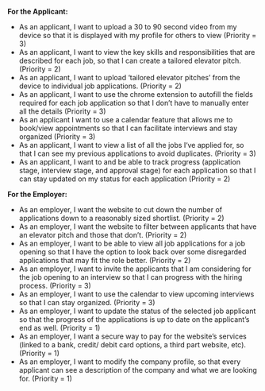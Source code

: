 ﻿**For the Applicant:**

- As an applicant, I want to upload a 30 to 90 second video from my device so that it is displayed with my profile for others to view (Priority = 3)
- As an applicant, I want to view the key skills and responsibilities that are described for each job, so that I can create a tailored elevator pitch. (Priority = 2)
- As an applicant, I want to upload ‘tailored elevator pitches’ from the device to individual job applications. (Priority = 2)
- As an applicant, I want to use the chrome extension to autofill the fields required for each job application so that I don’t have to manually enter all the details (Priority = 3)
- As an applicant I want to use a calendar feature that allows me to book/view appointments so that I can facilitate interviews and stay organized (Priority = 3)
- As an applicant, I want to view a list of all the jobs I‘ve applied for, so that I can see my previous applications to avoid duplicates. (Priority = 3)
- As an applicant, I want to and be able to track progress (application stage, interview stage, and approval stage) for each application so that I can stay updated on my status for each application (Priority = 2)

**For the Employer:** 
- As an employer, I want the website to cut down the number of applications down to a reasonably sized shortlist. (Priority = 2)
- As an employer, I want the website to filter between applicants that have an elevator pitch and those that don’t. (Priority = 2)
- As an employer, I want to be able to view all job applications for a job opening so that I have the option to look back over some disregarded applications that may fit the role better. (Priority = 2)
- As an employer, I want to invite the applicants that I am considering for the job opening to an interview so that I can progress with the hiring process. (Priority = 3)
- As an employer, I want to use the calendar to view upcoming interviews so that I can stay organized. (Priority = 3)
- As an employer, I want to update the status of the selected job applicant so that the progress of the applications is up to date on the applicant’s end as well. (Priority = 1)
- As an employer, I want a secure way to pay for the website’s services (linked to a bank, credit/ debit card options, a third part website, etc). (Priority = 1)
- As an employer, I want to modify the company profile, so that every applicant can see a description of the company and what we are looking for. (Priority = 1)

